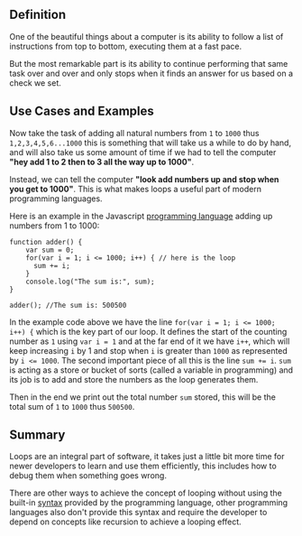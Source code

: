 ## Definition

One of the beautiful things about a computer is its ability to follow a list of instructions from top to bottom, executing them at a fast pace.

But the most remarkable part is its ability to continue performing that same task over and over and only stops when it finds an answer for us based on a check we set.


## Use Cases and Examples

Now take the task of adding all natural numbers from `1` to `1000` thus `1,2,3,4,5,6...1000` this is something that will take us a while to do by hand, and will also take us some amount of time if we had to tell the computer **"hey add 1  to 2 then to 3 all the way up to 1000"**.

Instead, we can tell the computer **"look add numbers up and stop when you get to 1000"**. This is what makes loops a useful part of modern programming languages.

Here is an example in the Javascript [programming language](programming-language.md) adding up numbers from 1 to 1000:

```
function adder() {
    var sum = 0;
    for(var i = 1; i <= 1000; i++) { // here is the loop
      sum += i;
    }
    console.log("The sum is:", sum);
}

adder(); //The sum is: 500500
```
In the example code above we have the line `for(var i = 1; i <= 1000; i++) {` which is the key part of our loop. It defines the start of the counting number as `1` using `var i = 1` and at the far end of it we have `i++`,  which will keep increasing `i` by 1 and stop when `i` is greater than `1000` as represented by `i <= 1000`. The second important piece of all this is the line `sum += i`. `sum` is acting as a store or bucket of sorts (called a variable in programming) and its job is to add and store the numbers as the loop generates them.

Then in the end we print out the total number `sum` stored, this will be the total sum of  `1` to `1000` thus `500500`.


## Summary

Loops are an integral part of software, it takes just a little bit more time for newer developers to learn and use them efficiently, this includes how to debug them when something goes wrong.

There are other ways to achieve the concept of looping without using the built-in [syntax](syntax.md) provided by the programming language, other programming languages also don't provide this syntax and require the developer to depend on concepts like recursion to achieve a looping effect.


